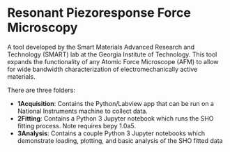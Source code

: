 # Resonant Piezoresponse Force Microscopy

A tool developed by the Smart Materials Advanced Research and Technology (SMART) lab at the Georgia Institute of Technology. This tool expands the functionality of any Atomic Force Microscope (AFM) to allow for wide bandwidth characterization of electromechanically active materials.

There are three folders:

  - __1Acquisition__: Contains the Python/Labview app that can be run on a National Instruments machine to collect data.
  - __2Fitting__: Contains a Python 3 Jupyter notebook which runs the SHO fitting process. Note requires bepy 1.0a5.
  - __3Analysis__: Contains a couple Python 3 Jupyter notebooks which demonstrate loading, plotting, and basic analysis of the SHO fitted data 
